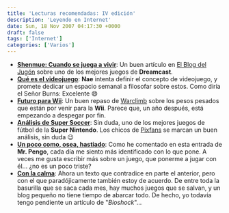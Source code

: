 ```yaml
---
title: 'Lecturas recomendadas: IV edición'
description: 'Leyendo en Internet'
date: Sun, 18 Nov 2007 04:17:30 +0000
draft: false
tags: ['Internet']
categories: ['Varios']
---
```


*   [**Shenmue: Cuando se juega a vivir**](http://elblogdeljugon.com/2007/11/11/shenmue-cuando-se-juega-a-vivir/): Un buen artículo en [El Blog del Jugón](http://elblogdeljugon.com/) sobre uno de los mejores juegos de **Dreamcast**.
*   [**Qué es el videojuego**](http://naemem.blogspot.com/2007/11/qu-es-el-videojuego.html): **Nae** intenta definir el concepto de videojuego, y promete dedicar un espacio semanal a filosofar sobre estos. Como diría el Señor Burns: Excelente :smile:
*   [**Futuro para Wii**](http://www.warclimb.com/archives/738): Un buen repaso de [Warclimb](http://www.warclimb.com/) sobre los pesos pesados que están por venir para la **Wii**. Parece que, un año después, está empezando a despegar por fin.
*   [**Análisis de Super Soccer**](http://www.pixfans.com/analisis-de-super-soccer/): Sin duda, uno de los mejores juegos de fútbol de la **Super Nintendo**. Los chicos de [Pixfans](http://www.pixfans.com/analisis-de-super-soccer/) se marcan un buen análisis, sin duda :wink:
*   [**Un poco como, osea, hastiado**](http://www.cworange.net/2007/11/12/un-poco-como-osea-hastiado/): Como he comentado en esta entrada de **Mr. Pengo**, cada día me siento más identificado con lo que pone. A veces me gusta escribir más sobre un juego, que ponerme a jugar con él... ¿no es un poco triste?
*   [**Con la calma**](http://www.gamesajare.com/2.0/2007/11/16/con-la-calma/): Ahora un texto que contradice en parte el anterior, pero con el que paradójicamente también estoy de acuerdo. De entre toda la basurilla que se saca cada mes, hay muchos juegos que se salvan, y un blog pequeño no tiene tiempo de abarcar todo. De hecho, yo todavía tengo pendiente un artículo de "_Bioshock_"...